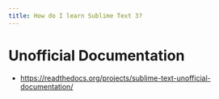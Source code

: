 ```yaml
---
title: How do I learn Sublime Text 3?
---
```


# Unofficial Documentation
- <https://readthedocs.org/projects/sublime-text-unofficial-documentation/>
